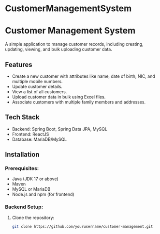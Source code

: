 # CustomerManagementSystem

# Customer Management System

A simple application to manage customer records, including creating, updating, viewing, and bulk uploading customer data.

## Features
- Create a new customer with attributes like name, date of birth, NIC, and multiple mobile numbers.
- Update customer details.
- View a list of all customers.
- Upload customer data in bulk using Excel files.
- Associate customers with multiple family members and addresses.

## Tech Stack
- Backend: Spring Boot, Spring Data JPA, MySQL
- Frontend: ReactJS
- Database: MariaDB/MySQL

## Installation

### Prerequisites:
- Java (JDK 17 or above)
- Maven
- MySQL or MariaDB
- Node.js and npm (for frontend)

### Backend Setup:
1. Clone the repository:
   ```bash
   git clone https://github.com/yourusername/customer-management.git
